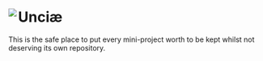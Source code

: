 # Unciæ <a href="https://github.com/streambinder/unciae"><img align="left" src="https://github.com/streambinder.png?size=96"></a>

This is the safe place to put every mini-project worth to be kept whilst not deserving its own repository.

